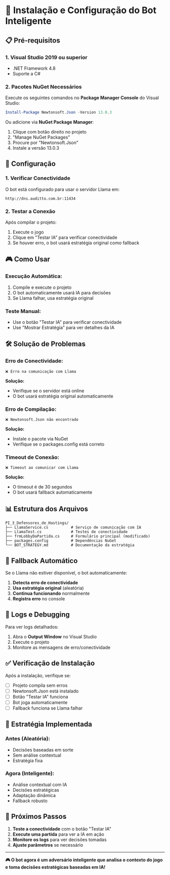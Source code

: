 # 🚀 Instalação e Configuração do Bot Inteligente

## 📋 Pré-requisitos

### 1. **Visual Studio 2019 ou superior**
- .NET Framework 4.8
- Suporte a C#

### 2. **Pacotes NuGet Necessários**

Execute os seguintes comandos no **Package Manager Console** do Visual Studio:

```powershell
Install-Package Newtonsoft.Json -Version 13.0.3
```

Ou adicione via **NuGet Package Manager**:
1. Clique com botão direito no projeto
2. "Manage NuGet Packages"
3. Procure por "Newtonsoft.Json"
4. Instale a versão 13.0.3

## 🔧 Configuração

### 1. **Verificar Conectividade**

O bot está configurado para usar o servidor Llama em:
```
http://dns.auditto.com.br:11434
```

### 2. **Testar a Conexão**

Após compilar o projeto:
1. Execute o jogo
2. Clique em "Testar IA" para verificar conectividade
3. Se houver erro, o bot usará estratégia original como fallback

## 🎮 Como Usar

### **Execução Automática:**
1. Compile e execute o projeto
2. O bot automaticamente usará IA para decisões
3. Se Llama falhar, usa estratégia original

### **Teste Manual:**
- Use o botão "Testar IA" para verificar conectividade
- Use "Mostrar Estratégia" para ver detalhes da IA

## 🛠️ Solução de Problemas

### **Erro de Conectividade:**
```
❌ Erro na comunicação com Llama
```
**Solução:** 
- Verifique se o servidor está online
- O bot usará estratégia original automaticamente

### **Erro de Compilação:**
```
❌ Newtonsoft.Json não encontrado
```
**Solução:**
- Instale o pacote via NuGet
- Verifique se o packages.config está correto

### **Timeout de Conexão:**
```
❌ Timeout ao comunicar com Llama
```
**Solução:**
- O timeout é de 30 segundos
- O bot usará fallback automaticamente

## 📊 Estrutura dos Arquivos

```
PI_3_Defensores_de_Hastings/
├── LlamaService.cs          # Serviço de comunicação com IA
├── LlamaTest.cs             # Testes de conectividade
├── frmLobbyDaPartida.cs     # Formulário principal (modificado)
├── packages.config          # Dependências NuGet
└── BOT_STRATEGY.md          # Documentação da estratégia
```

## 🔄 Fallback Automático

Se o Llama não estiver disponível, o bot automaticamente:

1. **Detecta erro de conectividade**
2. **Usa estratégia original** (aleatória)
3. **Continua funcionando** normalmente
4. **Registra erro** no console

## 📝 Logs e Debugging

Para ver logs detalhados:
1. Abra o **Output Window** no Visual Studio
2. Execute o projeto
3. Monitore as mensagens de erro/conectividade

## ✅ Verificação de Instalação

Após a instalação, verifique se:

- [ ] Projeto compila sem erros
- [ ] Newtonsoft.Json está instalado
- [ ] Botão "Testar IA" funciona
- [ ] Bot joga automaticamente
- [ ] Fallback funciona se Llama falhar

## 🎯 Estratégia Implementada

### **Antes (Aleatória):**
- Decisões baseadas em sorte
- Sem análise contextual
- Estratégia fixa

### **Agora (Inteligente):**
- Análise contextual com IA
- Decisões estratégicas
- Adaptação dinâmica
- Fallback robusto

## 🚀 Próximos Passos

1. **Teste a conectividade** com o botão "Testar IA"
2. **Execute uma partida** para ver a IA em ação
3. **Monitore os logs** para ver decisões tomadas
4. **Ajuste parâmetros** se necessário

---

**🎮 O bot agora é um adversário inteligente que analisa o contexto do jogo e toma decisões estratégicas baseadas em IA!** 